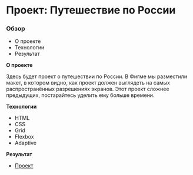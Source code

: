 # Проект: Путешествие по России

### Обзор

- О проекте
- Технологии
- Результат

**О проекте**

Здесь будет проект о путешествии по России.
В Фигме мы разместили макет, в котором видно, как проект должен выглядеть на самых распространённых разрешениях экранов.
Этот проект сложнее предыдущих, постарайтесь уделить ему больше времени.

**Технологии**

- HTML
- CSS
- Grid
- Flexbox
- Adaptive

**Результат**

- [Проект](https://aglyvin.github.io/russian-travel/)
